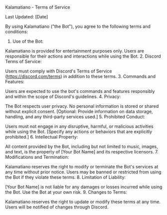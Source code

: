 Kalamatiano - Terms of Service

Last Updated: [Date]

By using Kalamatiano ("the Bot"), you agree to the following terms and conditions:

1. Use of the Bot:

Kalamatiano is provided for entertainment purposes only.
Users are responsible for their actions and interactions while using the Bot.
2. Discord Terms of Service:

Users must comply with Discord's Terms of Service (https://discord.com/terms) in addition to these terms.
3. Commands and Features:

Users are expected to use the bot's commands and features responsibly and within the scope of Discord's guidelines.
4. Privacy:

The Bot respects user privacy. No personal information is stored or shared without explicit consent.
[Optional: Provide information on data storage, handling, and any third-party services used.]
5. Prohibited Conduct:

Users must not engage in any disruptive, harmful, or malicious activities while using the Bot.
[Specify any actions or behaviors that are explicitly prohibited.]
6. Intellectual Property:

All content provided by the Bot, including but not limited to music, images, and text, is the property of [Your Bot Name] and its respective licensors.
7. Modifications and Termination:

Kalamatiano reserves the right to modify or terminate the Bot's services at any time without prior notice.
Users may be banned or restricted from using the Bot if they violate these terms.
8. Limitation of Liability:

[Your Bot Name] is not liable for any damages or losses incurred while using the Bot.
Use the Bot at your own risk.
9. Changes to Terms:

Kalamatiano reserves the right to update or modify these terms at any time. Users will be notified of changes through Discord.
